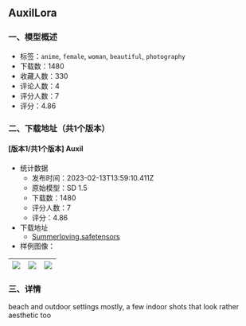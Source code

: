 ## AuxilLora
### 一、模型概述

- 标签：`anime`, `female`, `woman`, `beautiful`, `photography`
- 下载数：1480
- 收藏人数：330
- 评论人数：4
- 评分人数：7
- 评分：4.86

### 二、下载地址（共1个版本）

#### [版本1/共1个版本] Auxil

- 统计数据
  - 发布时间：2023-02-13T13:59:10.411Z
  - 原始模型：SD 1.5
  - 下载数：1480
  - 评分人数：7
  - 评分：4.86
- 下载地址
  - [Summerloving.safetensors](https://civitai.com/api/download/models/9948)
- 样例图像：

| <img src="https://image.civitai.com/xG1nkqKTMzGDvpLrqFT7WA/b1e12a41-350d-4b59-0732-510588822b00/width=450/96904.jpeg" /> | <img src="https://image.civitai.com/xG1nkqKTMzGDvpLrqFT7WA/c1e5cc05-6b5c-46ae-8fdb-4ceae94b4700/width=450/96906.jpeg" /> | <img src="https://image.civitai.com/xG1nkqKTMzGDvpLrqFT7WA/471794c2-17af-4e48-4b80-82b0f234f400/width=450/96905.jpeg" /> |
| ---- | ---- | ---- |


### 三、详情
<p>beach and outdoor settings mostly, a few indoor shots that look rather aesthetic too </p>